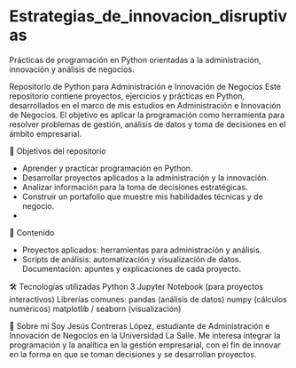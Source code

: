 # Estrategias_de_innovacion_disruptivas
Prácticas de programación en Python orientadas a la administración, innovación y análisis de negocios.

Repositorio de Python para Administración e Innovación de Negocios
Este repositorio contiene proyectos, ejercicios y prácticas en Python, desarrollados en el marco de mis estudios en Administración e Innovación de Negocios.
El objetivo es aplicar la programación como herramienta para resolver problemas de gestión, análisis de datos y toma de decisiones en el ámbito empresarial.

🚀 Objetivos del repositorio
- Aprender y practicar programación en Python.
- Desarrollar proyectos aplicados a la administración y la innovación.
- Analizar información para la toma de decisiones estratégicas.
- Construir un portafolio que muestre mis habilidades técnicas y de negocio.
- 
📂 Contenido
- Proyectos aplicados: herramientas para administración y análisis.
- Scripts de análisis: automatización y visualización de datos.
Documentación: apuntes y explicaciones de cada proyecto.

🛠️ Tecnologías utilizadas
Python 3
Jupyter Notebook (para proyectos interactivos)
Librerías comunes:
pandas (análisis de datos)
numpy (cálculos numéricos)
matplotlib / seaborn (visualización)

📖 Sobre mí
Soy Jesús Contreras López, estudiante de Administración e Innovación de Negocios en la Universidad La Salle.
Me interesa integrar la programación y la analítica en la gestión empresarial, con el fin de innovar en la forma en que se toman decisiones y se desarrollan proyectos.

